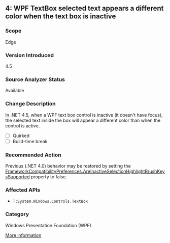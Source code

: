 ## 4: WPF TextBox selected text appears a different color when the text box is inactive

### Scope
Edge

### Version Introduced
4.5

### Source Analyzer Status
Available

### Change Description
In .NET 4.5, when a WPF text box control is inactive (it doesn't have focus), the selected text inside the box will appear a different color than when the control is active.

- [ ] Quirked
- [ ] Build-time break

### Recommended Action
Previous (.NET 4.0) behavior may be restored by setting the [FrameworkCompatibilityPreferences.AreInactiveSelectionHighlightBrushKeysSupported](https://msdn.microsoft.com/en-us/library/system.windows.frameworkcompatibilitypreferences.areinactiveselectionhighlightbrushkeyssupported(v=vs.110).aspx) property to false.

### Affected APIs
* `T:System.Windows.Controls.TextBox`

### Category
Windows Presentation Foundation (WPF)

[More information](https://msdn.microsoft.com/en-us/library/hh367887(v=vs.110).aspx#wpf)

